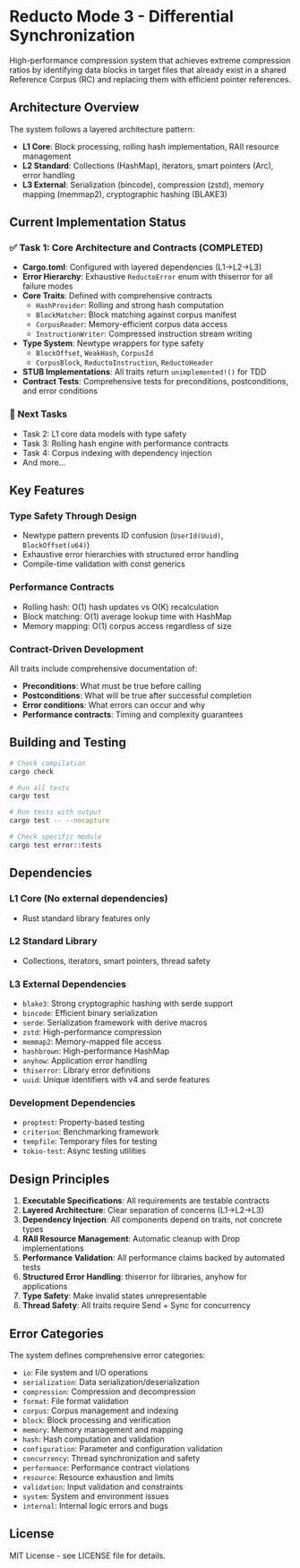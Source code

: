 # Reducto Mode 3 - Differential Synchronization

High-performance compression system that achieves extreme compression ratios by identifying data blocks in target files that already exist in a shared Reference Corpus (RC) and replacing them with efficient pointer references.

## Architecture Overview

The system follows a layered architecture pattern:

- **L1 Core**: Block processing, rolling hash implementation, RAII resource management
- **L2 Standard**: Collections (HashMap), iterators, smart pointers (Arc), error handling  
- **L3 External**: Serialization (bincode), compression (zstd), memory mapping (memmap2), cryptographic hashing (BLAKE3)

## Current Implementation Status

### ✅ Task 1: Core Architecture and Contracts (COMPLETED)

- **Cargo.toml**: Configured with layered dependencies (L1→L2→L3)
- **Error Hierarchy**: Exhaustive `ReductoError` enum with thiserror for all failure modes
- **Core Traits**: Defined with comprehensive contracts
  - `HashProvider`: Rolling and strong hash computation
  - `BlockMatcher`: Block matching against corpus manifest
  - `CorpusReader`: Memory-efficient corpus data access
  - `InstructionWriter`: Compressed instruction stream writing
- **Type System**: Newtype wrappers for type safety
  - `BlockOffset`, `WeakHash`, `CorpusId`
  - `CorpusBlock`, `ReductoInstruction`, `ReductoHeader`
- **STUB Implementations**: All traits return `unimplemented!()` for TDD
- **Contract Tests**: Comprehensive tests for preconditions, postconditions, and error conditions

### 🔄 Next Tasks

- Task 2: L1 core data models with type safety
- Task 3: Rolling hash engine with performance contracts
- Task 4: Corpus indexing with dependency injection
- And more...

## Key Features

### Type Safety Through Design
- Newtype pattern prevents ID confusion (`UserId(Uuid)`, `BlockOffset(u64)`)
- Exhaustive error hierarchies with structured error handling
- Compile-time validation with const generics

### Performance Contracts
- Rolling hash: O(1) hash updates vs O(K) recalculation
- Block matching: O(1) average lookup time with HashMap
- Memory mapping: O(1) corpus access regardless of size

### Contract-Driven Development
All traits include comprehensive documentation of:
- **Preconditions**: What must be true before calling
- **Postconditions**: What will be true after successful completion  
- **Error conditions**: What errors can occur and why
- **Performance contracts**: Timing and complexity guarantees

## Building and Testing

```bash
# Check compilation
cargo check

# Run all tests
cargo test

# Run tests with output
cargo test -- --nocapture

# Check specific module
cargo test error::tests
```

## Dependencies

### L1 Core (No external dependencies)
- Rust standard library features only

### L2 Standard Library
- Collections, iterators, smart pointers, thread safety

### L3 External Dependencies
- `blake3`: Strong cryptographic hashing with serde support
- `bincode`: Efficient binary serialization
- `serde`: Serialization framework with derive macros
- `zstd`: High-performance compression
- `memmap2`: Memory-mapped file access
- `hashbrown`: High-performance HashMap
- `anyhow`: Application error handling
- `thiserror`: Library error definitions
- `uuid`: Unique identifiers with v4 and serde features

### Development Dependencies
- `proptest`: Property-based testing
- `criterion`: Benchmarking framework
- `tempfile`: Temporary files for testing
- `tokio-test`: Async testing utilities

## Design Principles

1. **Executable Specifications**: All requirements are testable contracts
2. **Layered Architecture**: Clear separation of concerns (L1→L2→L3)
3. **Dependency Injection**: All components depend on traits, not concrete types
4. **RAII Resource Management**: Automatic cleanup with Drop implementations
5. **Performance Validation**: All performance claims backed by automated tests
6. **Structured Error Handling**: thiserror for libraries, anyhow for applications
7. **Type Safety**: Make invalid states unrepresentable
8. **Thread Safety**: All traits require Send + Sync for concurrency

## Error Categories

The system defines comprehensive error categories:
- `io`: File system and I/O operations
- `serialization`: Data serialization/deserialization
- `compression`: Compression and decompression
- `format`: File format validation
- `corpus`: Corpus management and indexing
- `block`: Block processing and verification
- `memory`: Memory management and mapping
- `hash`: Hash computation and validation
- `configuration`: Parameter and configuration validation
- `concurrency`: Thread synchronization and safety
- `performance`: Performance contract violations
- `resource`: Resource exhaustion and limits
- `validation`: Input validation and constraints
- `system`: System and environment issues
- `internal`: Internal logic errors and bugs

## License

MIT License - see LICENSE file for details.